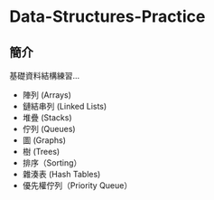 # Data-Structures-Practice

## 簡介
基礎資料結構練習...
- 陣列 (Arrays)
- 鏈結串列 (Linked Lists)
- 堆疊 (Stacks)
- 佇列 (Queues)
- 圖 (Graphs)
- 樹 (Trees)
- 排序（Sorting）
- 雜湊表 (Hash Tables)
- 優先權佇列（Priority Queue）
